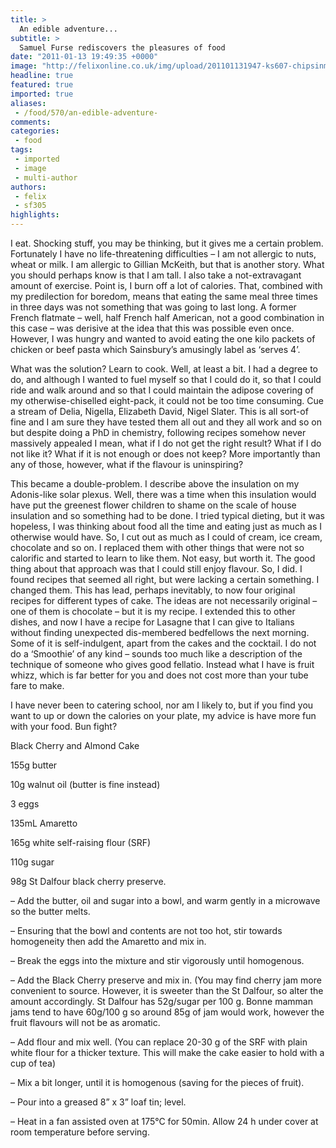 ```yaml
---
title: >
  An edible adventure...
subtitle: >
  Samuel Furse rediscovers the pleasures of food
date: "2011-01-13 19:49:35 +0000"
image: "http://felixonline.co.uk/img/upload/201101131947-ks607-chipsinm.jpg"
headline: true
featured: true
imported: true
aliases:
 - /food/570/an-edible-adventure-
comments:
categories:
 - food
tags:
 - imported
 - image
 - multi-author
authors:
 - felix
 - sf305
highlights:
---
```


I eat. Shocking stuff, you may be thinking, but it gives me a certain problem. Fortunately I have no life-threatening difficulties – I am not allergic to nuts, wheat or milk. I am allergic to Gillian McKeith, but that is another story. What you should perhaps know is that I am tall. I also take a not-extravagant amount of exercise. Point is, I burn off a lot of calories. That, combined with my predilection for boredom, means that eating the same meal three times in three days was not something that was going to last long. A former French flatmate – well, half French half American, not a good combination in this case – was derisive at the idea that this was possible even once. However, I was hungry and wanted to avoid eating the one kilo packets of chicken or beef pasta which Sainsbury’s amusingly label as ‘serves 4’.

What was the solution? Learn to cook. Well, at least a bit. I had a degree to do, and although I wanted to fuel myself so that I could do it, so that I could ride and walk around and so that I could maintain the adipose covering of my otherwise-chiselled eight-pack, it could not be too time consuming. Cue a stream of Delia, Nigella, Elizabeth David, Nigel Slater. This is all sort-of fine and I am sure they have tested them all out and they all work and so on but despite doing a PhD in chemistry, following recipes somehow never massively appealed I mean, what if I do not get the right result? What if I do not like it? What if it is not enough or does not keep? More importantly than any of those, however, what if the flavour is uninspiring?

This became a double-problem. I describe above the insulation on my Adonis-like solar plexus. Well, there was a time when this insulation would have put the greenest flower children to shame on the scale of house insulation and so something had to be done. I tried typical dieting, but it was hopeless, I was thinking about food all the time and eating just as much as I otherwise would have. So, I cut out as much as I could of cream, ice cream, chocolate and so on. I replaced them with other things that were not so calorific and started to learn to like them. Not easy, but worth it. The good thing about that approach was that I could still enjoy flavour. So, I did. I found recipes that seemed all right, but were lacking a certain something. I changed them. This has lead, perhaps inevitably, to now four original recipes for different types of cake. The ideas are not necessarily original – one of them is chocolate – but it is my recipe. I extended this to other dishes, and now I have a recipe for Lasagne that I can give to Italians without finding unexpected dis-membered bedfellows the next morning. Some of it is self-indulgent, apart from the cakes and the cocktail. I do not do a ‘Smoothie’ of any kind – sounds too much like a description of the technique of someone who gives good fellatio. Instead what I have is fruit whizz, which is far better for you and does not cost more than your tube fare to make.

I have never been to catering school, nor am I likely to, but if you find you want to up or down the calories on your plate, my advice is have more fun with your food. Bun fight?

Black Cherry and Almond Cake

155g butter

10g walnut oil (butter is fine instead)

3 eggs

135mL Amaretto

165g white self-raising flour (SRF)

110g sugar

98g St Dalfour black cherry preserve.

– Add the butter, oil and sugar into a bowl, and warm gently in a microwave so the butter melts.

– Ensuring that the bowl and contents are not too hot, stir towards homogeneity then add the Amaretto and mix in.

– Break the eggs into the mixture and stir vigorously until homogenous.

– Add the Black Cherry preserve and mix in. (You may find cherry jam more convenient to source. However, it is sweeter than the St Dalfour, so alter the amount accordingly. St Dalfour has 52g/sugar per 100 g. Bonne mamman jams tend to have 60g/100 g so around 85g of jam would work, however the fruit flavours will not be as aromatic.

– Add flour and mix well. (You can replace 20-30 g of the SRF with plain white flour for a thicker texture. This will make the cake easier to hold with a cup of tea)

– Mix a bit longer, until it is homogenous (saving for the pieces of fruit).

– Pour into a greased 8” x 3” loaf tin; level.

– Heat in a fan assisted oven at 175°C for 50min. Allow 24 h under cover at room temperature before serving.
